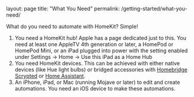 layout: page
title: "What You Need"
permalink: /getting-started/what-you-need/

What do you need to automate with HomeKit?
Simple!
1. You need a HomeKit hub! Apple has a page dedicated just to this. You need at least one AppleTV 4th generation or later, a HomePod or HomePod Mini, or an iPad plugged into power with the setting enabled under Settings -> Home -> Use this iPad as a Home Hub
2. You need HomeKit devices. This can be achieved with either native devices (like Hue light bulbs) or bridged accessories with [Homebridge](https://www.homebridge.io) [Scrypted](https://www.scrypted.app/) or [Home Assistant](https://www.hass.io).
3. An iPhone, iPad, or Mac (running Mojave or later) to edit and create automations. You need an iOS device to make these automations.


